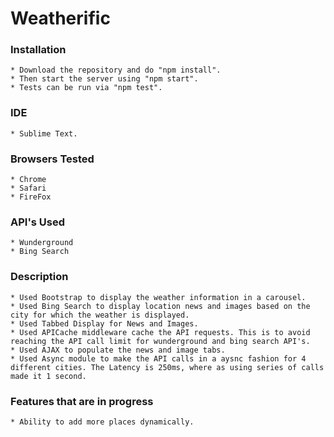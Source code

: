 # Weatherific

### Installation
    * Download the repository and do "npm install".
    * Then start the server using "npm start".
    * Tests can be run via "npm test".
    
### IDE
    * Sublime Text.
    
### Browsers Tested
    * Chrome
    * Safari
    * FireFox

### API's Used
    * Wunderground
    * Bing Search

### Description
    * Used Bootstrap to display the weather information in a carousel.
    * Used Bing Search to display location news and images based on the city for which the weather is displayed.
    * Used Tabbed Display for News and Images.
    * Used APICache middleware cache the API requests. This is to avoid reaching the API call limit for wunderground and bing search API's.
    * Used AJAX to populate the news and image tabs.
    * Used Async module to make the API calls in a aysnc fashion for 4 different cities. The Latency is 250ms, where as using series of calls made it 1 second.
    
### Features that are in progress
    * Ability to add more places dynamically.
    
